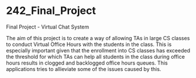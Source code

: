 # 242_Final_Project
Final Project - Virtual Chat System

The aim of this project is to create a way of allowing TAs in large CS classes to conduct Virtual Office Hours with the students in the class.
This is especially important given that the enrollment into CS classes has exceeded the threshold for which TAs can help all students in the
class during office hours results in clogged and backlogged office hours queues. This applications tries to allieviate some of the issues caused 
by this.
